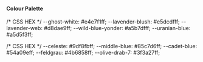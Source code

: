 


#### Colour Palette
/* CSS HEX */
--ghost-white: #e4e7f1ff;
--lavender-blush: #e5dcdfff;
--lavender-web: #d8dae9ff;
--wild-blue-yonder: #a5b7dfff;
--uranian-blue: #a5d5f3ff;

/* CSS HEX */
--celeste: #9df8fbff;
--middle-blue: #85c7d6ff;
--cadet-blue: #54a09eff;
--feldgrau: #4b6858ff;
--olive-drab-7: #3f3a27ff;